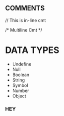 ## COMMENTS

// This is in-line cmt

/* Multiline Cmt */


#
#


# DATA TYPES

- Undefine
- Null
- Boolean
- String
- Symbol
- Number
- Object

### HEY










